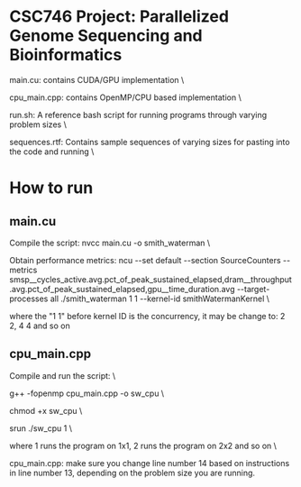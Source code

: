 # CSC746 Project: Parallelized Genome Sequencing and Bioinformatics

main.cu: contains CUDA/GPU implementation \\

cpu_main.cpp: contains OpenMP/CPU based implementation \\

run.sh: A reference bash script for running programs through varying problem sizes \\

sequences.rtf: Contains sample sequences of varying sizes for pasting into the code and running \\


# How to run

## main.cu 
Compile the script: nvcc main.cu -o smith_waterman \\

Obtain performance metrics: ncu --set default --section SourceCounters --metrics smsp__cycles_active.avg.pct_of_peak_sustained_elapsed,dram__throughput.avg.pct_of_peak_sustained_elapsed,gpu__time_duration.avg --target-processes all ./smith_waterman 1 1 --kernel-id smithWatermanKernel \\

where the "1 1" before kernel ID is the concurrency, it may be change to: 2 2, 4 4 and so on

## cpu_main.cpp
Compile and run the script: \\

g++ -fopenmp cpu_main.cpp -o sw_cpu \\

chmod +x sw_cpu \\

srun ./sw_cpu 1 \\

where 1 runs the program on 1x1, 2 runs the program on 2x2 and so on \\

cpu_main.cpp: make sure you change line number 14 based on instructions in line number 13, depending on the problem size you are running.
